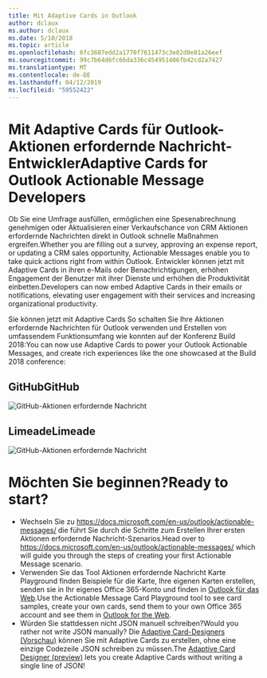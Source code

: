 ```yaml
---
title: Mit Adaptive Cards in Outlook
author: dclaux
ms.author: dclaux
ms.date: 5/10/2018
ms.topic: article
ms.openlocfilehash: 6fc3687edd2a1770f7611473c3e02d0e01a26eef
ms.sourcegitcommit: 99c7b64d6fc66da336c454951406fb42cd2a7427
ms.translationtype: MT
ms.contentlocale: de-DE
ms.lasthandoff: 04/12/2019
ms.locfileid: "59552422"
---
```

# <a name="adaptive-cards-for-outlook-actionable-message-developers"></a><span data-ttu-id="c7776-102">Mit Adaptive Cards für Outlook-Aktionen erfordernde Nachricht-Entwickler</span><span class="sxs-lookup"><span data-stu-id="c7776-102">Adaptive Cards for Outlook Actionable Message Developers</span></span>

<span data-ttu-id="c7776-103">Ob Sie eine Umfrage ausfüllen, ermöglichen eine Spesenabrechnung genehmigen oder Aktualisieren einer Verkaufschance von CRM Aktionen erfordernde Nachrichten direkt in Outlook schnelle Maßnahmen ergreifen.</span><span class="sxs-lookup"><span data-stu-id="c7776-103">Whether you are filling out a survey, approving an expense report, or updating a CRM sales opportunity, Actionable Messages enable you to take quick actions right from within Outlook.</span></span> <span data-ttu-id="c7776-104">Entwickler können jetzt mit Adaptive Cards in ihren e-Mails oder Benachrichtigungen, erhöhen Engagement der Benutzer mit ihrer Dienste und erhöhen die Produktivität einbetten.</span><span class="sxs-lookup"><span data-stu-id="c7776-104">Developers can now embed Adaptive Cards in their emails or notifications, elevating user engagement with their services and increasing organizational productivity.</span></span>

<span data-ttu-id="c7776-105">Sie können jetzt mit Adaptive Cards So schalten Sie Ihre Aktionen erfordernde Nachrichten für Outlook verwenden und Erstellen von umfassendem Funktionsumfang wie konnten auf der Konferenz Build 2018:</span><span class="sxs-lookup"><span data-stu-id="c7776-105">You can now use Adaptive Cards to power your Outlook Actionable Messages, and create rich experiences like the one showcased at the Build 2018 conference:</span></span>

## <a name="github"></a><span data-ttu-id="c7776-106">GitHub</span><span class="sxs-lookup"><span data-stu-id="c7776-106">GitHub</span></span>
![GitHub-Aktionen erfordernde Nachricht](media/outlook/GitHub.png)

## <a name="limeade"></a><span data-ttu-id="c7776-108">Limeade</span><span class="sxs-lookup"><span data-stu-id="c7776-108">Limeade</span></span>
![GitHub-Aktionen erfordernde Nachricht](media/outlook/Limeade.jpg)


# <a name="ready-to-start"></a><span data-ttu-id="c7776-110">Möchten Sie beginnen?</span><span class="sxs-lookup"><span data-stu-id="c7776-110">Ready to start?</span></span>

- <span data-ttu-id="c7776-111">Wechseln Sie zu https://docs.microsoft.com/en-us/outlook/actionable-messages/ die führt Sie durch die Schritte zum Erstellen Ihrer ersten Aktionen erfordernde Nachricht-Szenarios.</span><span class="sxs-lookup"><span data-stu-id="c7776-111">Head over to https://docs.microsoft.com/en-us/outlook/actionable-messages/ which will guide you through the steps of creating your first Actionable Message scenario.</span></span>
- <span data-ttu-id="c7776-112">Verwenden Sie das Tool Aktionen erfordernde Nachricht Karte Playground finden Beispiele für die Karte, Ihre eigenen Karten erstellen, senden sie in Ihr eigenes Office 365-Konto und finden in [Outlook für das Web](https://outlook.office.com).</span><span class="sxs-lookup"><span data-stu-id="c7776-112">Use the Actionable Message Card Playground tool to see card samples, create your own cards, send them to your own Office 365 account and see them in [Outlook for the Web](https://outlook.office.com).</span></span>
- <span data-ttu-id="c7776-113">Würden Sie stattdessen nicht JSON manuell schreiben?</span><span class="sxs-lookup"><span data-stu-id="c7776-113">Would you rather not write JSON manually?</span></span> <span data-ttu-id="c7776-114">Die [Adaptive Card-Designers (Vorschau)](https://acdesignerbeta.azurewebsites.net) können Sie mit Adaptive Cards zu erstellen, ohne eine einzige Codezeile JSON schreiben zu müssen.</span><span class="sxs-lookup"><span data-stu-id="c7776-114">The [Adaptive Card Designer (preview)](https://acdesignerbeta.azurewebsites.net) lets you create Adaptive Cards without writing a single line of JSON!</span></span>